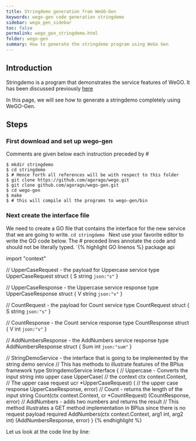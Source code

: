 ```yaml
---
title: Stringdemo generation from WeGO-Gen
keywords: wego-gen code generation stringdemo
sidebar: wego_gen_sidebar
toc: false
permalink: wego_gen_stringdemo.html
folder: wego-gen
summary: How to generate the stringdemo program using WeGo Gen
---
```


## Introduction
Stringdemo is a program that demonstrates the service features of WeGO. It has been discussed previously [here](stringdemo.html)

In this page, we will see how to generate a stringdemo completely using WeGO-Gen.

## Steps
### First download and set up wego-gen
Comments are given below each instruction preceded by #
```
$ mkdir stringdemo
$ cd stringdemo
$ # Hence forth all references will be with respect to this folder
$ git clone https://github.com/agorago/wego.git
$ git clone github.com/agorago/wego-gen.git
$ cd wego-gen
$ make 
$ # this will compile all the programs to wego-gen/bin
```
### Next create the interface file
We need to create a GO file that contains the interface for the new service that we are going to write. 
`cd stringdemo `
Next use your favorite editor to write the GO code below. The # preceded lines annotate the code and should not be literally typed.
`{% highlight GO linenos %}
package api

import "context"

// UpperCaseRequest - the payload for Uppercase service
type UpperCaseRequest struct {
	S string `json:"s"`
}

// UpperCaseResponse - the  Uppercase service response
type UpperCaseResponse struct {
	V string `json:"v"`
}

// CountRequest - the payload for Count service
type CountRequest struct {
	S string `json:"s"`
}

// CountResponse - the  Count service response
type CountResponse struct {
	V int `json:"v"`
}

// AddNumbersResponse - the  AddNumbers service response
type AddNumbersResponse struct {
	Sum int `json:"sum"`
}

// StringDemoService - the interface that is going to be implemented by the string demo service
// This has methods to illustrate features of the BPlus framework
type StringdemoService interface {
	// Uppercase - Converts the input string into upper case
	UpperCase( // the context
		ctx context.Context,
		// The upper case request
		ucr *UpperCaseRequest) (
		// the upper case response
		UpperCaseResponse, error)
	// Count - returns the length of the input string
	Count(ctx context.Context, cr *CountRequest) (CountResponse, error)
	// AddNumbers - adds two numbers and returns the result
	// This method illustrates a GET method implementation in BPlus since there is no request payload required
	AddNumbers(ctx context.Context, arg1 int, arg2 int) (AddNumbersResponse, error)
}
{% endhighlight %}

Let us look at the code line by line:

